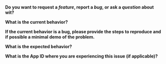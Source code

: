 **Do you want to request a *feature*, report a *bug*, or ask a *question* about wit?**

**What is the current behavior?**

**If the current behavior is a bug, please provide the steps to reproduce and if possible a minimal demo of the problem.**

**What is the expected behavior?**

**What is the App ID where you are experiencing this issue (if applicable)?**
